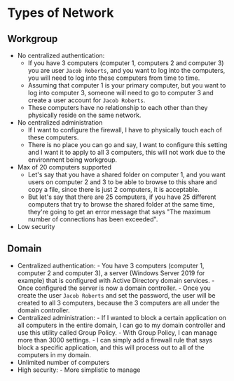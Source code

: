 # Types of Network

## Workgroup
- No centralized authentication:
    - If you have 3 computers (computer 1, computers 2 and computer 3) you are user ```Jacob Roberts```, and you want to log into the computers, you will need to log into these computers from time to time.
    - Assuming that computer 1 is your primary computer, but you want to log into computer 3, someone will need to go to computer 3 and create a user account for ```Jacob Roberts```.
    - These computers have no relationship to each other than they physically reside on the same network.
- No centralized administration
    - If I want to configure the firewall, I have to physically touch each of these computers.
    - There is no place you can go and say, I want to configure this setting and I want it to apply to all 3 computers, this will not work due to the environment being workgroup.
- Max of 20 computers supported
    - Let's say that you have a shared folder on computer 1, and you want users on computer 2 and 3 to be able to browse to this share and copy a file, since there is just 2 computers, it is acceptable.
    - But let's say that there are 25 computers, if you have 25 different computers that try to browse the shared folder at the same time, they're going to get an error message that says "The maximum number of connections has been exceeded".
- Low security


## Domain
- Centralized authentication:
      - You have 3 computers (computer 1, computer 2 and computer 3), a server (Windows Server 2019 for example) that is configured with Active Directory domain services.
      - Once configured the server is now a domain controller.
      - Once you create the user ```Jacob Roberts``` and set the password, the user will be created to all 3 computers, because the 3 computers are all under the domain controller.
- Centralized administration:
      - If I wanted to block a certain application on all computers in the entire domain, I can go to my domain controller and use this utility called Group Policy.
      - With Group Policy, I can manage more than 3000 settings.
      - I can simply add a firewall rule that says block a specific application, and this will process out to all of the computers in my domain.
- Unlimited number of computers
- High security:
      - More simplistic to manage

<br>


